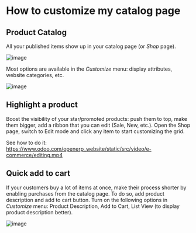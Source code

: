 # How to customize my catalog page

## Product Catalog

All your published items show up in your catalog page (or *Shop* page).

![image](catalog/shop.png)

Most options are available in the *Customize* menu: display attributes,
website categories, etc.

![image](catalog/shop_customize.png)

## Highlight a product

Boost the visibility of your star/promoted products: push them to top,
make them bigger, add a ribbon that you can edit (Sale, New, etc.). Open
the Shop page, switch to Edit mode and click any item to start
customizing the grid.

See how to do it:
<https://www.odoo.com/openerp_website/static/src/video/e-commerce/editing.mp4>

## Quick add to cart

If your customers buy a lot of items at once, make their process shorter
by enabling purchases from the catalog page. To do so, add product
description and add to cart button. Turn on the following options in
*Customize* menu: Product Description, Add to Cart, List View (to
display product description better).

![image](catalog/shop_list.png)
